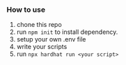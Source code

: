 ### How to use

1. chone this repo
2. run `npm init` to install dependency.
3. setup your own .env file
4. write your scripts
5. run `npx hardhat run <your script>`